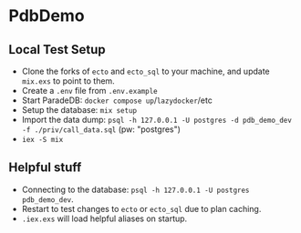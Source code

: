 # PdbDemo

## Local Test Setup
* Clone the forks of `ecto` and `ecto_sql` to your machine, and update `mix.exs` to point to them.
* Create a `.env` file from `.env.example`
* Start ParadeDB: `docker compose up`/`lazydocker`/etc
* Setup the database: `mix setup`
* Import the data dump: `psql -h 127.0.0.1 -U postgres -d pdb_demo_dev -f ./priv/call_data.sql` (pw: "postgres")
* `iex -S mix`

## Helpful stuff
* Connecting to the database: `psql -h 127.0.0.1 -U postgres pdb_demo_dev`.
* Restart to test changes to `ecto` or `ecto_sql` due to plan caching.
* `.iex.exs` will load helpful aliases on startup.
